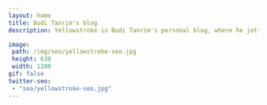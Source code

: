 ```yaml
---
layout: home
title: Budi Tanrim's blog
description: Yellowstroke is Budi Tanrim's personal blog, where he jotted down his thoughts, learnings, and experiments about design.

image:
 path: /img/seo/yellowstroke-seo.jpg
 height: 630
 width: 1200
gif: false
twitter-seo:
 - "seo/yellowstroke-seo.jpg"
---
```

